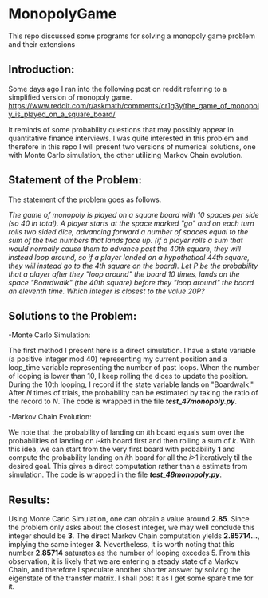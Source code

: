 # MonopolyGame
This repo discussed some programs for solving a monopoly game problem and their extensions
## Introduction:
Some days ago I ran into the following post on reddit referring to a simplified version of monopoly game.
<https://www.reddit.com/r/askmath/comments/cr1g3y/the_game_of_monopoly_is_played_on_a_square_board/>

It reminds of some probability questions that may possibly appear in quantitative finance interviews. I was quite interested in this problem and therefore in this repo I will present two versions of numerical solutions, one with Monte Carlo simulation, the other utilizing Markov Chain evolution.
## Statement of the Problem:
The statement of the problem goes as follows.

*The game of monopoly is played on a square board with 10 spaces per side (so 40 in total). A player starts at the space marked "go" and on each turn rolls two sided dice, advancing forward a number of spaces equal to the sum of the two numbers that lands face up. (if a player rolls a sum that would normally cause them to advance past the 40th square, they will instead loop around, so if a player landed on a hypothetical 44th square, they will instead go to the 4th square on the board). Let P be the probability that a player after they "loop around" the board 10 times, lands on the space "Boardwalk" (the 40th square) before they "loop around" the board an eleventh time. Which integer is closest to the value 20P?*

## Solutions to the Problem:
-Monte Carlo Simulation:

The first method I present here is a direct simulation. I have a state variable (a positive integer mod 40) representing my current position and a loop_time variable representing the number of past loops. When the number of looping is lower than 10, I keep rolling the dices to update the position. During the 10th looping, I record if the state variable lands on "Boardwalk." After _N_ times of trials, the probability can be estimated by taking the ratio of the record to _N_.
The code is wrapped in the file ___test_47monopoly.py___.

-Markov Chain Evolution:

We note that the probability of landing on *i*th board equals sum over the probabilities of landing on *i-k*th board first and then rolling a sum of *k*. With this idea, we can start from the very first board with probability **1** and compute the probability landing on *i*th board for all the *i*>1 iteratively til the desired goal. This gives a direct computation rather than a estimate from simulation. The code is wrapped in the file ___test_48monopoly.py___.

## Results: 
Using Monte Carlo Simulation, one can obtain a value around **2.85**. Since the problem only asks about the closest integer, we may well conclude this integer should be **3**. The direct Markov Chain computation yields **2.85714...**, implying the same integer **3**. Nevertheless, it is worth noting that this number **2.85714** saturates as the number of looping excedes 5. From this observation, it is likely that we are entering a steady state of a Markov Chain, and therefore I speculate another shorter answer by solving the eigenstate of the transfer matrix. I shall post it as I get some spare time for it.
